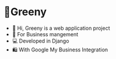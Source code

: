 # 🌿Greeny
- 👋 Hi, Greeny is a web application project
- 🏬 For Business mangement 
- 💻 Developed in Django
- 🛍️ With Google My Business Integration 
